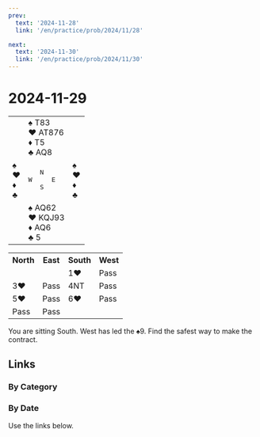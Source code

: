 ```yaml
---
prev:
  text: '2024-11-28'
  link: '/en/practice/prob/2024/11/28'

next:
  text: '2024-11-30'
  link: '/en/practice/prob/2024/11/30'
---
```


# 2024-11-29

<table class="deal">
	<tr>
		<td></td>
		<td>♠ T83<br>♥ AT876<br>♦ T5<br>♣ AQ8</td>
		<td></td>
	</tr>
	<tr>
		<td>♠ <br>♥ <br>♦ <br>♣ </td>
		<td><pre>   N<br>W     E<br>   S</pre></td>
		<td>♠ <br>♥ <br>♦ <br>♣ </td>
	</tr>
	<tr>
		<td></td>
		<td>♠ AQ62<br>♥ KQJ93<br>♦ AQ6<br>♣ 5</td>
		<td></td>
	</tr>
</table>

<table class="auction">
	<tr>
		<th>North</th>
		<th>East</th>
		<th>South</th>
		<th>West</th>
	</tr>
	<tr>
		<td></td>
		<td></td>
		<td>1♥</td>
		<td>Pass</td>
	</tr>
	<tr>
		<td>3♥</td>
		<td>Pass</td>
		<td>4NT</td>
		<td>Pass</td>
	</tr>
	<tr>
		<td>5♥</td>
		<td>Pass</td>
		<td>6♥</td>
		<td>Pass</td>
	</tr>
	<tr>
		<td>Pass</td>
		<td>Pass</td>
		<td></td>
		<td></td>
	</tr>
</table>

You are sitting South. West has led the ♠9. Find the safest way to make the contract.

## Links

[<Badge type="tip" text="Check Solution"/>](/en/learning/prob/2024/11/29)

### By Category

[<Badge type="tip" text="<--"/>](/en/practice/prob/2024/11/28)
[<Badge type="tip" text="Calendar"/>](/en/practice/calendar/2024/11)
[<Badge type="tip" text="-->"/>](/en/practice/prob/2024/11/30)

### By Date

Use the links below.